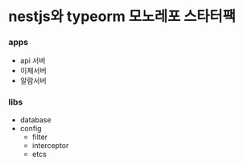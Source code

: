 # nestjs와 typeorm 모노레포 스타터팩

### apps

* api 서버
* 이체서버
* 알람서버

### libs

* database
* config
  - filter
  - interceptor
  - etcs